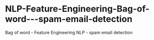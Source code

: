 # NLP-Feature-Engineering-Bag-of-word---spam-email-detection
Bag of word - Feature Engineering NLP - spam email detection

